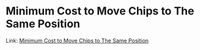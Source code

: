 # Minimum Cost to Move Chips to The Same Position
Link: [Minimum Cost to Move Chips to The Same Position](https://leetcode.com/problems/minimum-cost-to-move-chips-to-the-same-position/)
